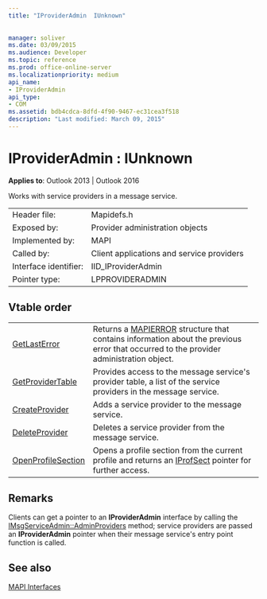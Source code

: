 ```yaml
---
title: "IProviderAdmin  IUnknown"
 
 
manager: soliver
ms.date: 03/09/2015
ms.audience: Developer
ms.topic: reference
ms.prod: office-online-server
ms.localizationpriority: medium
api_name:
- IProviderAdmin
api_type:
- COM
ms.assetid: bdb4cdca-8dfd-4f90-9467-ec31cea3f518
description: "Last modified: March 09, 2015"
---
```


# IProviderAdmin : IUnknown

  
  
**Applies to**: Outlook 2013 | Outlook 2016 
  
Works with service providers in a message service. 
  
|||
|:-----|:-----|
|Header file:  <br/> |Mapidefs.h  <br/> |
|Exposed by:  <br/> |Provider administration objects  <br/> |
|Implemented by:  <br/> |MAPI  <br/> |
|Called by:  <br/> |Client applications and service providers  <br/> |
|Interface identifier:  <br/> |IID_IProviderAdmin  <br/> |
|Pointer type:  <br/> |LPPROVIDERADMIN  <br/> |
   
## Vtable order

|||
|:-----|:-----|
|[GetLastError](iprovideradmin-getlasterror.md) <br/> |Returns a [MAPIERROR](mapierror.md) structure that contains information about the previous error that occurred to the provider administration object. |
|[GetProviderTable](iprovideradmin-getprovidertable.md) <br/> |Provides access to the message service's provider table, a list of the service providers in the message service. |
|[CreateProvider](iprovideradmin-createprovider.md) <br/> |Adds a service provider to the message service. |
|[DeleteProvider](iprovideradmin-deleteprovider.md) <br/> |Deletes a service provider from the message service. |
|[OpenProfileSection](iprovideradmin-openprofilesection.md) <br/> |Opens a profile section from the current profile and returns an [IProfSect](iprofsectimapiprop.md) pointer for further access. |
   
## Remarks

Clients can get a pointer to an **IProviderAdmin** interface by calling the [IMsgServiceAdmin::AdminProviders](imsgserviceadmin-adminproviders.md) method; service providers are passed an **IProviderAdmin** pointer when their message service's entry point function is called. 
  
## See also



[MAPI Interfaces](mapi-interfaces.md)

